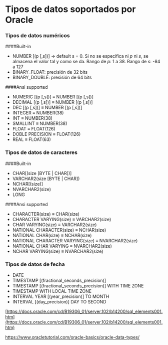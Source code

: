 # Tipos de datos soportados por Oracle

### Tipos de datos numéricos
####Built-in
- NUMBER [(p [,s])] → default s = 0. Si no se especifica ni _p_ ni _s_,
se almacena el valor tal y como se da. Rango de _p_: 1 a 38.
Rango de _s_: -84 a 127
- BINARY_FLOAT: precisión de 32 bits
- BINARY_DOUBLE: presisión de 64 bits

####Ansi supported
- NUMERIC [(p [,s])] ≡ NUMBER [(p [,s])]
- DECIMAL [(p [,s])] ≡ NUMBER [(p [,s])]
- DEC [(p [,s])] ≡ NUMBER [(p [,s])]
- INTEGER ≡ NUMBER(38)
- INT ≡ NUMBER(38)
- SMALLINT ≡ NUMBER(38)
- FLOAT ≡ FLOAT(126)
- DOBLE PRECISION ≡ FLOAT(126)
- REAL ≡ FLOAT(63)

### Tipos de datos de caracteres

####Built-in
- CHAR[(size [BYTE | CHAR])] 
- VARCHAR2(size [BYTE | CHAR]) 
- NCHAR[(size)]
- NVARCHAR2(size)
- LONG

####Ansi supported
  - CHARACTER(size) ≡ CHAR(size)
  - CHARACTER VARYING(size) ≡ VARCHAR2(size)
  - CHAR VARYING(size) ≡ VARCHAR2(size)
  - NATIONAL CHARACTER(size) ≡ NCHAR(size)
  - NATIONAL CHAR(size) ≡ NCHAR(size)
  - NATIONAL CHARACTER VARYING(size) ≡ NVARCHAR2(size)
  - NATIONAL CHAR VARYING ≡ NVARCHAR2(size)
  - NCHAR VARYING(size) ≡ NVARCHAR2(size)

### Tipos de datos de fecha

- DATE 
- TIMESTAMP [(fractional_seconds_precision)]
- TIMESTAMP [(fractional_seconds_precision)] WITH TIME ZONE
- TIMESTAMP WITH LOCAL TIME ZONE
- INTERVAL YEAR [(year_precision)] TO MONTH
- INTERVAL [(day_precision)] DAY TO SECOND

[https://docs.oracle.com/cd/B19306_01/server.102/b14200/sql_elements001.htm](https://docs.oracle.com/cd/B19306_01/server.102/b14200/sql_elements001.htm)

[https://www.oracletutorial.com/oracle-basics/oracle-data-types/ ](https://www.oracletutorial.com/oracle-basics/oracle-data-types/)